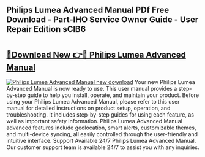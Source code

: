 ## Philips Lumea Advanced Manual PDf Free Download - Part-IHO Service Owner Guide - User Repair Edition sClB6

# <h2><a href="http://cf22153.oget.top/?id=Philips+Lumea+Advanced+Manual">🔗Download New 👉🔴 Philips Lumea Advanced Manual</a></h2>

[![Philips Lumea Advanced Manual new download](https://i.imgur.com/5g1atiW.png)](http://cf22153.oget.top/?id=Philips+Lumea+Advanced+Manual)
Your new Philips Lumea Advanced Manual is now ready to use. This user manual provides a step-by-step guide to help you install, operate, and maintain your product. Before using your Philips Lumea Advanced Manual, please refer to this user manual for detailed instructions on product setup, operation, and troubleshooting. It includes step-by-step guides for using each feature, as well as important safety information. Philips Lumea Advanced Manual advanced features include geolocation, smart alerts, customizable themes, and multi-device syncing, all easily controlled through the user-friendly and intuitive interface. Support Available 24/7 Philips Lumea Advanced Manual. Our customer support team is available 24/7 to assist you with any inquiries.
